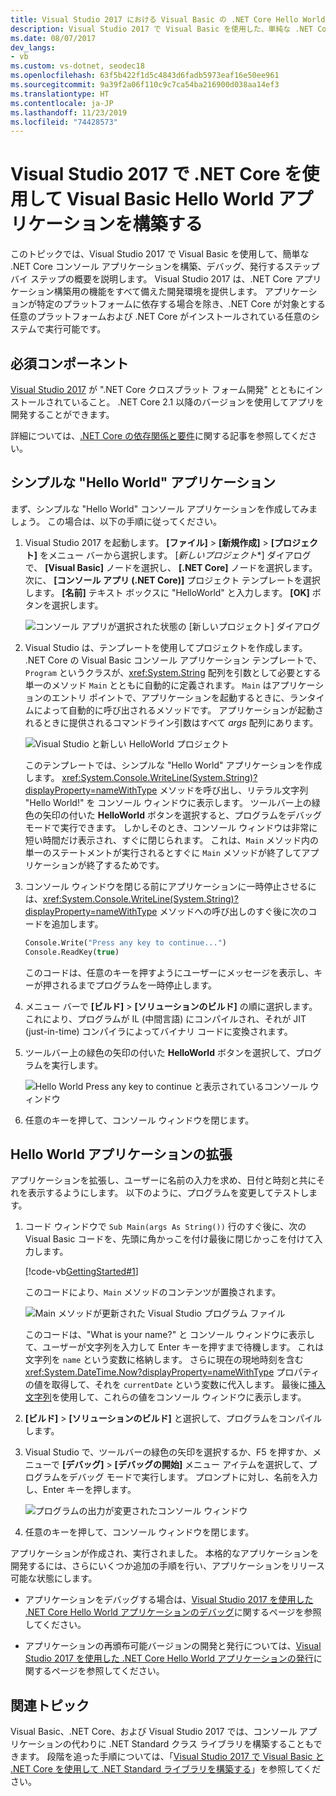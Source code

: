 ```yaml
---
title: Visual Studio 2017 における Visual Basic の .NET Core Hello World アプリケーション
description: Visual Studio 2017 で Visual Basic を使用した、単純な .NET Core コンソール アプリケーションを構築する方法について説明します。
ms.date: 08/07/2017
dev_langs:
- vb
ms.custom: vs-dotnet, seodec18
ms.openlocfilehash: 63f5b422f1d5c4843d6fadb5973eaf16e50ee961
ms.sourcegitcommit: 9a39f2a06f110c9c7ca54ba216900d038aa14ef3
ms.translationtype: HT
ms.contentlocale: ja-JP
ms.lasthandoff: 11/23/2019
ms.locfileid: "74428573"
---
```

# <a name="build-a-visual-basic-hello-world-application-with-the-net-core-sdk-in-visual-studio-2017"></a>Visual Studio 2017 で .NET Core を使用して Visual Basic Hello World アプリケーションを構築する

このトピックでは、Visual Studio 2017 で Visual Basic を使用して、簡単な .NET Core コンソール アプリケーションを構築、デバッグ、発行するステップ バイ ステップの概要を説明します。 Visual Studio 2017 は、.NET Core アプリケーション構築用の機能をすべて備えた開発環境を提供します。 アプリケーションが特定のプラットフォームに依存する場合を除き、.NET Core が対象とする任意のプラットフォームおよび .NET Core がインストールされている任意のシステムで実行可能です。

## <a name="prerequisites"></a>必須コンポーネント

[Visual Studio 2017](https://aka.ms/vsdownload?utm_source=mscom&utm_campaign=msdocs) が ".NET Core クロスプラット フォーム開発" とともにインストールされていること。 .NET Core 2.1 以降のバージョンを使用してアプリを開発することができます。

詳細については、[.NET Core の依存関係と要件](../install/dependencies.md?tabs=netcore30&pivots=os-windows)に関する記事を参照してください。

## <a name="a-simple-hello-world-application"></a>シンプルな "Hello World" アプリケーション

まず、シンプルな "Hello World" コンソール アプリケーションを作成してみましょう。 この場合は、以下の手順に従ってください。

1. Visual Studio 2017 を起動します。 **[ファイル]**  >  **[新規作成]**  >  **[プロジェクト]** をメニュー バーから選択します。 [*新しいプロジェクト*\*] ダイアログで、 **[Visual Basic]** ノードを選択し、 **[.NET Core]** ノードを選択します。 次に、 **[コンソール アプリ (.NET Core)]** プロジェクト テンプレートを選択します。 **[名前]** テキスト ボックスに "HelloWorld" と入力します。 **[OK]** ボタンを選択します。

   ![コンソール アプリが選択された状態の [新しいプロジェクト] ダイアログ](./media/vb-with-visual-studio/visual-studio-new-project.png)

1. Visual Studio は、テンプレートを使用してプロジェクトを作成します。 .NET Core の Visual Basic コンソール アプリケーション テンプレートで、`Program` というクラスが、<xref:System.String> 配列を引数として必要とする単一のメソッド `Main` とともに自動的に定義されます。 `Main` はアプリケーションのエントリ ポイントで、アプリケーションを起動するときに、ランタイムによって自動的に呼び出されるメソッドです。 アプリケーションが起動されるときに提供されるコマンドライン引数はすべて *args* 配列にあります。

   ![Visual Studio と新しい HelloWorld プロジェクト](./media/vb-with-visual-studio/visual-studio-main-window.png)

   このテンプレートでは、シンプルな "Hello World" アプリケーションを作成します。 <xref:System.Console.WriteLine(System.String)?displayProperty=nameWithType> メソッドを呼び出し、リテラル文字列 "Hello World!" を コンソール ウィンドウに表示します。 ツールバー上の緑色の矢印の付いた **HelloWorld** ボタンを選択すると、プログラムをデバッグ モードで実行できます。 しかしそのとき、コンソール ウィンドウは非常に短い時間だけ表示され、すぐに閉じられます。 これは、`Main` メソッド内の単一のステートメントが実行されるとすぐに `Main` メソッドが終了してアプリケーションが終了するためです。

1. コンソール ウィンドウを閉じる前にアプリケーションに一時停止させるには、<xref:System.Console.WriteLine(System.String)?displayProperty=nameWithType> メソッドへの呼び出しのすぐ後に次のコードを追加します。

   ```vb
   Console.Write("Press any key to continue...")
   Console.ReadKey(true)
   ```

   このコードは、任意のキーを押すようにユーザーにメッセージを表示し、キーが押されるまでプログラムを一時停止します。

1. メニュー バーで **[ビルド]**  >  **[ソリューションのビルド]** の順に選択します。 これにより、プログラムが IL (中間言語) にコンパイルされ、それが JIT (just-in-time) コンパイラによってバイナリ コードに変換されます。

1. ツールバー上の緑色の矢印の付いた **HelloWorld** ボタンを選択して、プログラムを実行します。

   ![Hello World Press any key to continue と表示されているコンソール ウィンドウ](./media/with-visual-studio/hello-world-console.png)

1. 任意のキーを押して、コンソール ウィンドウを閉じます。

## <a name="enhancing-the-hello-world-application"></a>Hello World アプリケーションの拡張

アプリケーションを拡張し、ユーザーに名前の入力を求め、日付と時刻と共にそれを表示するようにします。 以下のように、プログラムを変更してテストします。

1. コード ウィンドウで `Sub Main(args As String())` 行のすぐ後に、次の Visual Basic コードを、先頭に角かっこを付け最後に閉じかっこを付けて入力します。

   [!code-vb[GettingStarted#1](../../../samples/snippets/core/tutorials/vb-with-visual-studio/helloworld.vb#1)]

   このコードにより、`Main` メソッドのコンテンツが置換されます。

   ![Main メソッドが更新された Visual Studio プログラム ファイル](./media/vb-with-visual-studio/visual-basic-code-window.png)

   このコードは、"What is your name?" と コンソール ウィンドウに表示して、ユーザーが文字列を入力して Enter キーを押すまで待機します。 これは文字列を `name` という変数に格納します。 さらに現在の現地時刻を含む <xref:System.DateTime.Now?displayProperty=nameWithType> プロパティの値を取得して、それを `currentDate` という変数に代入します。 最後に[挿入文字列](../../visual-basic/programming-guide/language-features/strings/interpolated-strings.md)を使用して、これらの値をコンソール ウィンドウに表示します。

1. **[ビルド]**  >  **[ソリューションのビルド]** と選択して、プログラムをコンパイルします。

1. Visual Studio で、ツールバーの緑色の矢印を選択するか、F5 を押すか、メニューで **[デバッグ]**  >  **[デバッグの開始]** メニュー アイテムを選択して、プログラムをデバッグ モードで実行します。 プロンプトに対し、名前を入力し、Enter キーを押します。

   ![プログラムの出力が変更されたコンソール ウィンドウ](./media/with-visual-studio/hello-world-update.png)

1. 任意のキーを押して、コンソール ウィンドウを閉じます。

アプリケーションが作成され、実行されました。 本格的なアプリケーションを開発するには、さらにいくつか追加の手順を行い、アプリケーションをリリース可能な状態にします。

- アプリケーションをデバッグする場合は、[Visual Studio 2017 を使用した .NET Core Hello World アプリケーションのデバッグ](debugging-with-visual-studio.md)に関するページを参照してください。

- アプリケーションの再頒布可能バージョンの開発と発行については、[Visual Studio 2017 を使用した .NET Core Hello World アプリケーションの発行](publishing-with-visual-studio.md)に関するページを参照してください。

## <a name="related-topics"></a>関連トピック

Visual Basic、.NET Core、および Visual Studio 2017 では、コンソール アプリケーションの代わりに .NET Standard クラス ライブラリを構築することもできます。 段階を追った手順については、「[Visual Studio 2017 で Visual Basic と .NET Core を使用して .NET Standard ライブラリを構築する](vb-library-with-visual-studio.md)」を参照してください。
